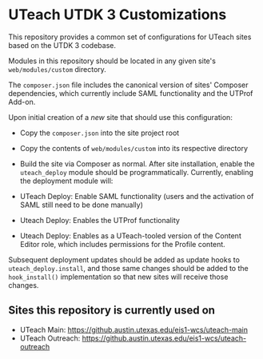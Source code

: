# UTeach UTDK 3 Customizations
This repository provides a common set of configurations for UTeach sites based on the UTDK 3 codebase.

Modules in this repository should be located in any given site's `web/modules/custom` directory.

The `composer.json` file includes the canonical version of sites' Composer dependencies, which currently include SAML functionality and the UTProf Add-on.

Upon initial creation of a *new* site that should use this configuration:
- Copy the `composer.json` into the site project root
- Copy the contents of `web/modules/custom` into its respective directory
- Build the site via Composer as normal. After site installation, enable the `uteach_deploy` module should be programmatically. Currently, enabling the deployment module will:

- UTeach Deploy: Enable SAML functionality (users and the activation of SAML still need to be done manually)
- Uteach Deploy: Enables the UTProf functionality
- Uteach Deploy: Enables as a UTeach-tooled version of the Content Editor role, which includes permissions for the Profile content.

Subsequent deployment updates should be added as update hooks to `uteach_deploy.install`, and those same changes should be added to the `hook_install()` implementation so that new sites will receive those changes.

## Sites this repository is currently used on
- UTeach Main: https://github.austin.utexas.edu/eis1-wcs/uteach-main
- UTeach Outreach: https://github.austin.utexas.edu/eis1-wcs/uteach-outreach